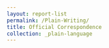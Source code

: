 ```yaml
---
layout: report-list
permalink: /Plain-Writing/
title: Official Correspondence
collection: _plain-language
---
```

